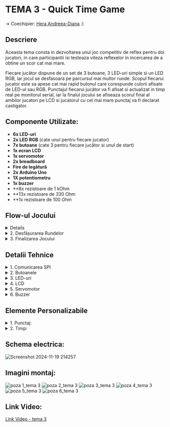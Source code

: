 # TEMA 3 - Quick Time Game
-> Coechipier: [Hera Andreea-Diana](https://github.com/DianaHera) :)

## Descriere
Aceasta tema consta in dezvoltarea unui joc competitiv de reflex pentru doi jucatori, in care participantii isi testeaza viteza reflexelor in incercarea de a obtine un scor cat mai mare.

Fiecare jucător dispune de un set de 3 butoane, 3 LED-uri simple si un LED RGB, iar jocul se desfasoara pe parcursul mai multor runde. Scopul fiecarui jucator este sa apese cat mai rapid butonul care corespunde culorii afisate de LED-ul sau RGB. Punctajul fiecarui jucător va fi afisat si actualizat in timp real pe monitorul serial, iar la finalul jocului se afiseaza scorul final al ambilor jucatori pe LCD si jucatorul cu cel mai mare punctaj va fi declarat castigator.

## Componente Utilizate:
- **6x LED-uri**
- **2x LED RGB** (cate unul pentru fiecare jucator)
- **7x butoane** (cate 3 pentru fiecare jucător si unul de start)
- **1x ecran LCD**
- **1x servomotor**
- **2x breadboard**
- **Fire de legătură**
- **2x Arduino Uno**
- **1X potentiometru**
- **1x buzzer**
- **8x rezistoare de 1 kOhm
- **13x rezistoare de 330 Ohm
- **1x rezistoare de 100 Ohm

## Flow-ul Jocului

<details>
<summery> 1. Inițializare </summery>

- La inceput pe LCD este afisat un mesaj de bun venit.
- Jocul se porneste prin apasarea butonului de start de pe placa "Master".
- Dupa pornire vor aparea atat pe LCD cat si in monitorul serial mesaje pentru introducerea numelor jucatorilor.
- Dupa inregistrarea ambelor nume se vor afisa pe LCD numele celor care se vor duela, apoi vor incepe rundele.
</details>

<details>
<summary> 2. Desfășurarea Rundelor </summary>

- Fiecare jucator are trei butoane, fiecare asociat unui LED de o culoare distincta, și un LED RGB.
- Rundele dureaza cate o secunda si alterneaza intre cei 2 jucatori.
- In fiecare runda, jucatorul activ va urmari LED-ul RGB aprins intr-o culoare corespunzatoare unuia dintre butoanele sale. - Jucatorul trebuie sa apese cat mai rapid butonul corect pentru a acumula puncte.
- Cu cat reactioneaza mai repede, cu atat scorul este mai mare.
- Pe parcursul jocului, ecranul LCD va afisa alternativ numele jucatorilor atunci cand sunt activi.
</details>

<details>
<summary> 3. Finalizarea Jocului </summary>

- Servomotorul se roteste in timpul jocului pentru a indica progresul. O rotatie completa marcheaza sfarsitul jocului.
- La final, LCD-ul afișează scorul final al fiecarui jucator pentru cateva secunde, iar apoi castigatorul si revine la mesajul de bun venit.
</details>

## Detalii Tehnice
<details>
<summary> 1. Comunicarea SPI </summary> 

- Din cauza numarului mare de legaturi necesare am folosit 2 placute Arduino pe care le am declarat pe una "Master", iar pe cealalta "Slave" si care comunica intre ele prin SPI.
- Arduino-ul "Master" controlează ecranul LCD, servomotorul si butonul de start. De asemenea, acesta gestioneaza logica jocului, inclusiv scorul.
- Arduino-ul "Slave" gestioneaza butoanele pentru jucatori si LED-urile, primind instructiuni de la "Master" si trimitand inapoi informatii despre butoanele apasate.
</details>

<details>
<summary> 2. Butoanele </summary>
Noi am ales sa utilizam pentru aceasta tema 7 butoane:

  - Am folosit un buton izolat pentru start pe care l-am conectat pe placa "Master".
  - Pentru a ne descurca cu numarul de pini disponibili am ales sa multiplexam totalul de 6 butoane al jucatorilor si sa le conectam pe pinul analogic A0 de pe placa "Slave".
  - Am realizat multiplexarea urmarind: [tutorialul de multiplexare](https://www.youtube.com/watch?v=Y23vMfynUJ0).
</details>

<details>
<summary> 3. LED-uri </summary>

- Led-urile simple stau aprinse pentru a face usoara identificarea corecta a butoanelor corespunzatoare.
- Din lipsa de pini, am legat toate cele 6 Led-uri simple impreuna pe pinul digital 2 al placii "Slave".
- Fiecare LED RGB se va aprinde doar in rundele jucatorului caruia ii corespunde intr-o culoare random din cele 3 care sunt asociate butoanelor.
</details>

<details>
<summary> 4. LCD </summary>

- Este conectat si controlat de placa "Master".
- Am utilizat biblioteca `LiquidCrystal`.
- Setarea luminozității și contrastului se realizeaza utilizand potentiometrul.
- Liniile de date ale LCD-ului sunt conectate la pinii D4-D7.
- LCD-ul va afisa permanent scorurile jucatorilor pe durata jocului.
</details>

<details>
<summary> 5. Servomotor </summary>

- Este conectat si controlat de placa "Master".
- Incepe de la pozitia de 0 grade si se roteste in sens opus acelor de ceasornic pentru a indica progresul timpului.
- Am utilizat biblioteca `Servo.h`.
</details>

<details>
<summary> 6. Buzzer </summary>

- Este conectat si controlat de placa "Slave".
- Scopul acestuia este sa semnaleze schimbarea rundelor prin scoaterea unui sunet de frecv = 350.  
</details>

## Elemente Personalizabile

<details>
<summary> 1. Punctaj: </summary>

- Am ales un sistem simplu pentru calculul punctajului si anume un sistem de notare (A, B, C, F).
- Cu cat apasarea este mai rapida creste si sansa la o nota cat mai mare.
- Daca nu s-a reusit o apasare corecta in timpul limita al rundei miscarea jucatorului va fi notata cu F.
- Valori numerice pentru note: A = 50, B = 25, C = 10, F = 0.
</details>

<details>
<summary> 2. Timp: </summary>

- Fiecare runda dureaza 1 secunda.
- Jocul se incheie dupa terminarea rotatiei servomotorul (la 30 de secude de la inceputul jocului).
</details>

## Schema electrica: 
![Screenshot 2024-11-19 214257](https://github.com/user-attachments/assets/e8b7754d-07eb-4294-8df7-5b37eb5366ea)

## Imagini montaj:
![poza 1_tema 3](https://github.com/user-attachments/assets/fb60e432-74d0-4a02-9210-0bbadd653244)
![poza 2_tema 3](https://github.com/user-attachments/assets/c5bddb5a-5846-4b90-9f49-1c8a2970cdf0)
![poza 3_tema 3](https://github.com/user-attachments/assets/fe70ec96-fd5f-46d9-9e56-b7ec6715f2ca)
![poza 4_tema 3](https://github.com/user-attachments/assets/c95d1b33-e902-4b77-8d81-c7e920515c79)
![poza 5_tema 3](https://github.com/user-attachments/assets/925a67ce-9e26-4fe7-a58d-5c4a2ce0b484)
![poza 6_tema 3](https://github.com/user-attachments/assets/5741c122-79e8-456a-8e10-10a1682747fb)

## Link Video:
[Link Video - tema 3](https://youtu.be/vhr4K7lW5-Y)
